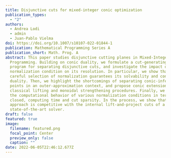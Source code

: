 ```yaml
---
title: Disjunctive cuts for mixed-integer conic optimization
publication_types:
  - "2"
authors:
  - Andrea Lodi
  - admin
  - Juan-Pablo Vielma
doi: https://doi.org/10.1007/s10107-022-01844-1
publication: Mathematical Programming Series A
publication_short: Math. Prog. A
abstract: This paper studies disjunctive cutting planes in Mixed-Integer Conic
  Programming. Building on conic duality, we formulate a cut-generating conic
  program for separating disjunctive cuts, and investigate the impact of the
  normalization condition on its resolution. In particular, we show that a
  careful selection of normalization guarantees its solvability and conic strong
  duality. Then, we highlight the shortcomings of separating conic-infeasible
  points in an outer-approximation context, and propose conic extensions to the
  classical lifting and monoidal strengthening procedures. Finally, we assess
  the computational behavior of various normalization conditions in terms of gap
  closed, computing time and cut sparsity. In the process, we show that our
  approach is competitive with the internal lift-and-project cuts of a
  state-of-the-art solver.
draft: false
featured: true
image:
  filename: featured.png
  focal_point: Center
  preview_only: false
  caption: ""
date: 2022-06-05T22:46:12.677Z
---
```

